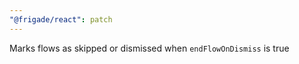 ```yaml
---
"@frigade/react": patch
---
```


Marks flows as skipped or dismissed when `endFlowOnDismiss` is true
